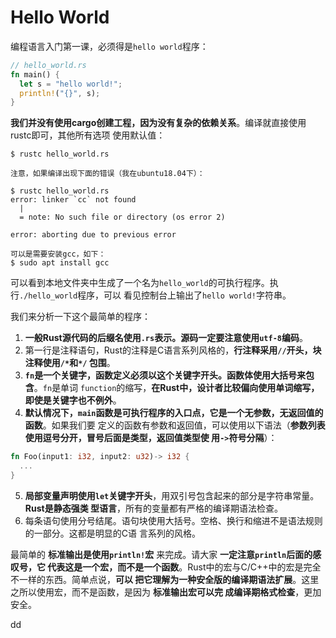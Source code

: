 Hello World
================================================================================
编程语言入门第一课，必须得是`hello world`程序：
```rust
// hello_world.rs
fn main() {
  let s = "hello world!";
  println!("{}", s);
}
```
**我们并没有使用cargo创建工程，因为没有复杂的依赖关系**。编译就直接使用rustc即可，其他所有选项
使用默认值：
```shell
$ rustc hello_world.rs
```
```
注意，如果编译出现下面的错误（我在ubuntu18.04下）：

$ rustc hello_world.rs
error: linker `cc` not found
  |
  = note: No such file or directory (os error 2)

error: aborting due to previous error

可以是需要安装gcc，如下：
$ sudo apt install gcc
```
可以看到本地文件夹中生成了一个名为`hello_world`的可执行程序。执行`./hello_world`程序，可以
看见控制台上输出了`hello world!`字符串。

我们来分析一下这个最简单的程序：
1. **一般Rust源代码的后缀名使用`.rs`表示。源码一定要注意使用`utf-8`编码**。
2. 第一行是注释语句，Rust的注释是C语言系列风格的，**行注释采用`//`开头，块注释使用`/*`和`*/`
包围**。
3. **`fn`是一个关键字，函数定义必须以这个关键字开头。函数体使用大括号来包含**。`fn`是单词
`function`的缩写，**在Rust中，设计者比较偏向使用单词缩写，即使是关键字也不例外**。
4. **默认情况下，`main`函数是可执行程序的入口点，它是一个无参数，无返回值的函数**。如果我们要
定义的函数有参数和返回值，可以使用以下语法（**参数列表使用逗号分开，冒号后面是类型，返回值类型使
用`->`符号分隔**）：
  ```rust
  fn Foo(input1: i32, input2: u32)-> i32 {
    ...
  }
  ```
5. **局部变量声明使用`let`关键字开头**，用双引号包含起来的部分是字符串常量。**Rust是静态强类
型语言**，所有的变量都有严格的编译期语法检查。
6. 每条语句使用分号结尾。语句块使用大括号。空格、换行和缩进不是语法规则的一部分。这都是明显的C语
言系列的风格。

最简单的 **标准输出是使用`println!`宏** 来完成。请大家 **一定注意`println`后面的感叹号，它
代表这是一个宏，而不是一个函数**。Rust中的宏与C/C++中的宏是完全不一样的东西。简单点说，**可以
把它理解为一种安全版的编译期语法扩展**。这里之所以使用宏，而不是函数，是因为 **标准输出宏可以完
成编译期格式检查**，更加安全。




































dd
